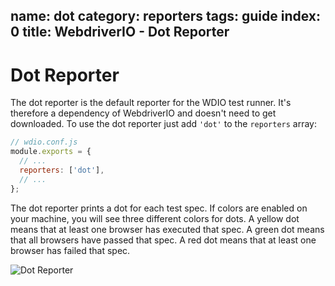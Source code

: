 name: dot
category: reporters
tags: guide
index: 0
title: WebdriverIO - Dot Reporter
---

Dot Reporter
============

The dot reporter is the default reporter for the WDIO test runner. It's therefore a dependency of WebdriverIO and doesn't need to get downloaded. To use the dot reporter just add `'dot'` to the `reporters` array:

```js
// wdio.conf.js
module.exports = {
  // ...
  reporters: ['dot'],
  // ...
};
```

The dot reporter prints a dot for each test spec. If colors are enabled on your machine, you will see three different colors for dots. A yellow dot means that at least one browser has executed that spec. A green dot means that all browsers have passed that spec. A red dot means that at least one browser has failed that spec.

![Dot Reporter](/images/dot.png "Dot Reporter")
